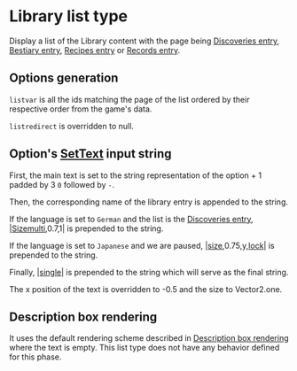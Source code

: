 # Library list type

Display a list of the Library content with the page being [Discoveries entry](../../Enums%20and%20IDs/librarystuff/Discoveries%20entry.md), [Bestiary entry](../../Enums%20and%20IDs/librarystuff/Bestiary%20entry.md), [Recipes entry](../../Enums%20and%20IDs/librarystuff/Recipes%20entry.md) or [Records entry](../../Enums%20and%20IDs/librarystuff/Records%20entry.md).

## Options generation

`listvar` is all the ids matching the page of the list ordered by their respective order from the game's data.

`listredirect` is overridden to null.

## Option's [SetText](../../SetText/SetText.md) input string

First, the main text is set to the string representation of the option + 1 padded by 3 `0` followed by `-`.

Then, the corresponding name of the library entry is appended to the string.

If the language is set to `German` and the list is the [Discoveries entry](../../Enums%20and%20IDs/librarystuff/Discoveries%20entry.md), |[Sizemulti](../../SetText/Individual%20commands/Sizemulti.md),0.7,1| is prepended to the string.

If the language is set to `Japanese` and we are paused, |[size](../../SetText/Individual%20commands/size.md),0.75,y,[lock](../../SetText/Individual%20commands/Lock.md)\| is prepended to the string.

Finally, |[single](../../SetText/Individual%20commands/Single.md)\| is prepended to the string which will serve as the final string.

The x position of the text is overridden to -0.5 and the size to Vector2.one.

## Description box rendering

It uses the default rendering scheme described in [Description box rendering](../ShowItemList%20Life%20Cycle/Description%20box%20rendering.md) where the text is empty. This list type does not have any behavior defined for this phase.
